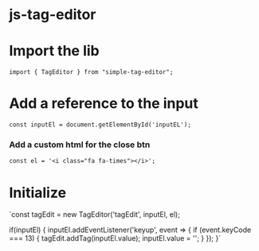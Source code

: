 # js-tag-editor

# Import the lib

`import { TagEditor } from "simple-tag-editor";`

# Add a reference to the input

`const inputEl = document.getElementById('inputEL');`

### Add a custom html for the close btn

`const el = '<i class="fa fa-times"></i>';`

# Initialize

`const tagEdit = new TagEditor('tagEdit', inputEl, el);

if(inputEl) {
    inputEl.addEventListener('keyup', event => {
        if (event.keyCode === 13) {
            tagEdit.addTag(inputEl.value);
            inputEl.value = '';
        }
    });
}`